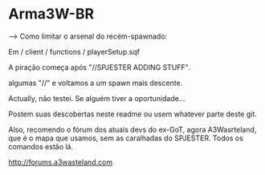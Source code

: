 Arma3W-BR
=========

--> Como limitar o arsenal do recém-spawnado:

Em / client / functions / playerSetup.sqf

A piração começa após "//SPJESTER ADDING STUFF".

algumas "//" e voltamos a um spawn mais descente.

Actually, não testei. Se alguém tiver a oportunidade...



Postem suas descobertas neste readme ou usem whatever parte deste git.


Also, recomendo o fórum dos atuais devs do ex-GoT, agora A3Wasrteland, que é o mapa que usamos, sem as caralhadas do SPJESTER. Todos os comandos estão lá.

http://forums.a3wasteland.com

